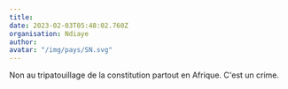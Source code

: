 ```yaml
---
title: 
date: 2023-02-03T05:48:02.760Z
organisation: Ndiaye
author: 
avatar: "/img/pays/SN.svg"
---
```


Non au tripatouillage de la constitution partout en Afrique.
C'est un crime.